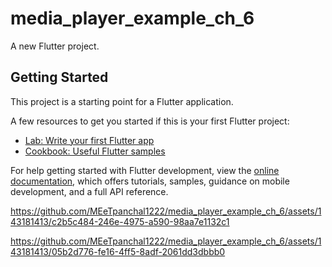 # media_player_example_ch_6

A new Flutter project.

## Getting Started

This project is a starting point for a Flutter application.

A few resources to get you started if this is your first Flutter project:

- [Lab: Write your first Flutter app](https://docs.flutter.dev/get-started/codelab)
- [Cookbook: Useful Flutter samples](https://docs.flutter.dev/cookbook)

For help getting started with Flutter development, view the
[online documentation](https://docs.flutter.dev/), which offers tutorials,
samples, guidance on mobile development, and a full API reference.


https://github.com/MEeTpanchal1222/media_player_example_ch_6/assets/143181413/c2b5c484-246e-4975-a590-98aa7e1132c1



https://github.com/MEeTpanchal1222/media_player_example_ch_6/assets/143181413/05b2d776-fe16-4ff5-8adf-2061dd3dbbb0

